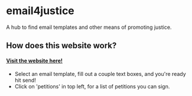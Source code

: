 # email4justice
A hub to find email templates and other means of promoting justice.

## How does this website work?
#### [Visit the website here!](https://email4justice.herokuapp.com/)
 - Select an email template, fill out a couple text boxes, and you're ready hit send!
 - Click on 'petitions' in top left, for a list of petitions you can sign.
